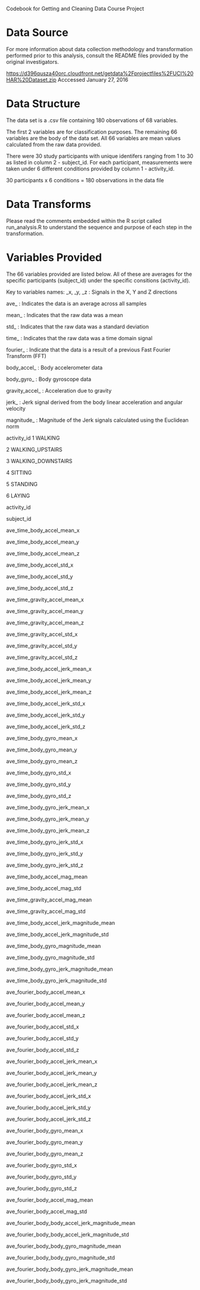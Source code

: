 Codebook for Getting and Cleaning Data Course Project

# Data Source
For more information about data collection methodology and transformation performed prior to this analysis, consult the README files provided by the original investigators.

https://d396qusza40orc.cloudfront.net/getdata%2Fprojectfiles%2FUCI%20HAR%20Dataset.zip
Acccessed January 27, 2016


# Data Structure
The data set is a .csv file containing 180 observations of 68 variables.

The first 2 variables are for classification purposes. The remaining 66 variables are the body of the data set. All 66 variables are mean values calculated from the raw data provided.

There were 30 study participants with unique identifers ranging from 1 to 30 as listed in column 2 - subject_id. For each participant, measurements were taken under 6 different conditions provided by column 1 - activity_id.

30 participants x 6 conditions = 180 observations in the data file


# Data Transforms
Please read the comments embedded within the R script called run_analysis.R to understand the sequence and purpose of each step in the transformation.


# Variables Provided
The 66 variables provided are listed below. All of these are averages for the specific participants (subject_id) under the specific consitions (activity_id).

Key to variables names:
_x, _y, _z : Signals in the X, Y and Z directions

ave_ : Indicates the data is an average across all samples

mean_ : Indicates that the raw data was a mean

std_ : Indicates that the raw data was a standard deviation

time_ : Indicates that the raw data was a time domain signal

fourier_ : Indicate that the data is a result of a previous Fast Fourier Transform (FFT)

body_accel_ : Body accelerometer data

body_gyro_ : Body gyroscope data

gravity_accel_ : Acceleration due to gravity

jerk_ : Jerk signal derived from the body linear acceleration and angular velocity 

magnitude_ : Magnitude of the Jerk signals calculated using the Euclidean norm


activity_id
1 WALKING

2 WALKING_UPSTAIRS

3 WALKING_DOWNSTAIRS

4 SITTING

5 STANDING

6 LAYING


activity_id 

subject_id

ave_time_body_accel_mean_x

ave_time_body_accel_mean_y

ave_time_body_accel_mean_z

ave_time_body_accel_std_x

ave_time_body_accel_std_y

ave_time_body_accel_std_z

ave_time_gravity_accel_mean_x

ave_time_gravity_accel_mean_y

ave_time_gravity_accel_mean_z

ave_time_gravity_accel_std_x

ave_time_gravity_accel_std_y

ave_time_gravity_accel_std_z

ave_time_body_accel_jerk_mean_x

ave_time_body_accel_jerk_mean_y

ave_time_body_accel_jerk_mean_z

ave_time_body_accel_jerk_std_x

ave_time_body_accel_jerk_std_y

ave_time_body_accel_jerk_std_z

ave_time_body_gyro_mean_x

ave_time_body_gyro_mean_y

ave_time_body_gyro_mean_z

ave_time_body_gyro_std_x

ave_time_body_gyro_std_y

ave_time_body_gyro_std_z

ave_time_body_gyro_jerk_mean_x

ave_time_body_gyro_jerk_mean_y

ave_time_body_gyro_jerk_mean_z

ave_time_body_gyro_jerk_std_x

ave_time_body_gyro_jerk_std_y

ave_time_body_gyro_jerk_std_z

ave_time_body_accel_mag_mean

ave_time_body_accel_mag_std

ave_time_gravity_accel_mag_mean

ave_time_gravity_accel_mag_std

ave_time_body_accel_jerk_magnitude_mean

ave_time_body_accel_jerk_magnitude_std

ave_time_body_gyro_magnitude_mean

ave_time_body_gyro_magnitude_std

ave_time_body_gyro_jerk_magnitude_mean

ave_time_body_gyro_jerk_magnitude_std

ave_fourier_body_accel_mean_x

ave_fourier_body_accel_mean_y

ave_fourier_body_accel_mean_z

ave_fourier_body_accel_std_x

ave_fourier_body_accel_std_y

ave_fourier_body_accel_std_z

ave_fourier_body_accel_jerk_mean_x

ave_fourier_body_accel_jerk_mean_y

ave_fourier_body_accel_jerk_mean_z

ave_fourier_body_accel_jerk_std_x

ave_fourier_body_accel_jerk_std_y

ave_fourier_body_accel_jerk_std_z

ave_fourier_body_gyro_mean_x

ave_fourier_body_gyro_mean_y

ave_fourier_body_gyro_mean_z

ave_fourier_body_gyro_std_x

ave_fourier_body_gyro_std_y

ave_fourier_body_gyro_std_z

ave_fourier_body_accel_mag_mean

ave_fourier_body_accel_mag_std

ave_fourier_body_body_accel_jerk_magnitude_mean

ave_fourier_body_body_accel_jerk_magnitude_std

ave_fourier_body_body_gyro_magnitude_mean

ave_fourier_body_body_gyro_magnitude_std

ave_fourier_body_body_gyro_jerk_magnitude_mean

ave_fourier_body_body_gyro_jerk_magnitude_std

